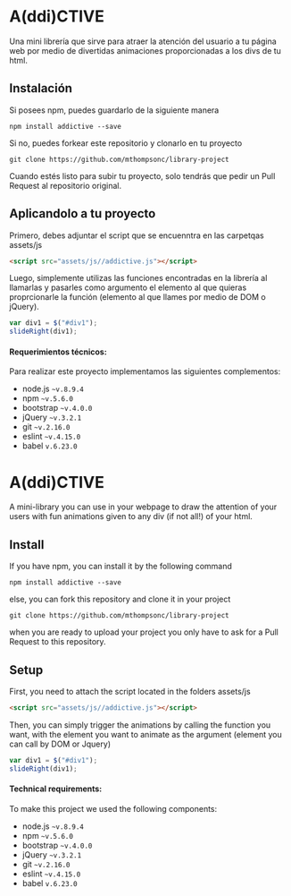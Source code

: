 # A(ddi)CTIVE

Una mini librería que sirve para atraer la atención del usuario a tu página web por medio de divertidas animaciones proporcionadas a los divs de tu html.


## Instalación

Si posees npm, puedes guardarlo de la siguiente manera

```
npm install addictive --save
```

Si no, puedes forkear este repositorio y clonarlo en tu proyecto

```
git clone https://github.com/mthompsonc/library-project
```
Cuando estés listo para subir tu proyecto, solo tendrás que pedir un Pull Request al repositorio original.


## Aplicandolo a tu proyecto

Primero, debes adjuntar el script que se encuenntra en las carpetqas assets/js

```html
<script src="assets/js//addictive.js"></script>
```

Luego, simplemente utilizas las funciones encontradas en la librería al llamarlas y pasarles como argumento el elemento al que quieras proprcionarle la función (elemento al que llames por medio de DOM o jQuery).

```js
var div1 = $("#div1");
slideRight(div1);
```


#### Requerimientos técnicos:
Para realizar este proyecto implementamos las siguientes complementos:
* node.js `~v.8.9.4`
* npm `~v.5.6.0`
* bootstrap `~v.4.0.0`
* jQuery `~v.3.2.1`
* git `~v.2.16.0`
* eslint `~v.4.15.0`
* babel `v.6.23.0`


# A(ddi)CTIVE

A mini-library you can use in your webpage to draw the attention of your users with fun animations given to any div (if not all!) of your html.


## Install

If you have npm, you can install it by the following command

```
npm install addictive --save
```

else, you can fork this repository and clone it in your project

```
git clone https://github.com/mthompsonc/library-project
```
when you are ready to upload your project you only have to ask for a Pull Request to this repository.


## Setup

First, you need to attach the script located in the folders assets/js 

```html
<script src="assets/js//addictive.js"></script>
```

Then, you can simply trigger the animations by calling the function you want, with the element you want to animate as the argument (element you can call by DOM or Jquery)

```js
var div1 = $("#div1");
slideRight(div1);
```


#### Technical requirements:
To make this project we used the following components:
* node.js `~v.8.9.4`
* npm `~v.5.6.0`
* bootstrap `~v.4.0.0`
* jQuery `~v.3.2.1`
* git `~v.2.16.0`
* eslint `~v.4.15.0`
* babel `v.6.23.0`